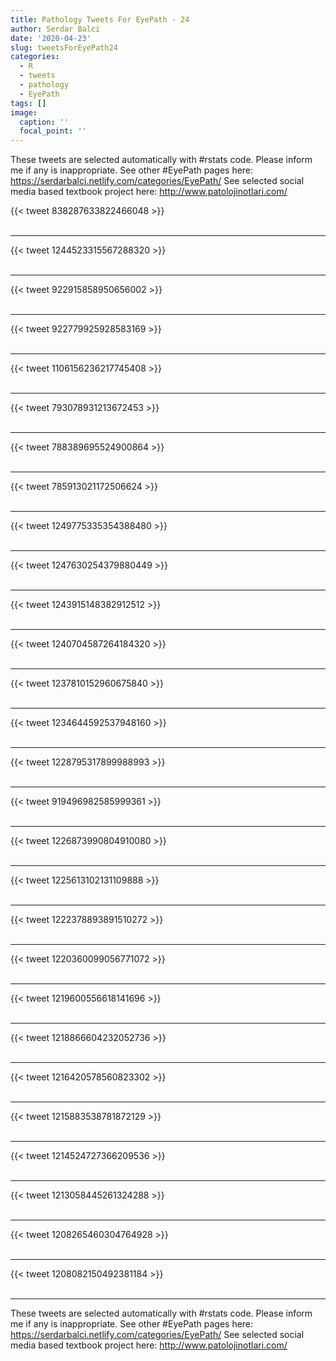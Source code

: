 ```yaml
---
title: Pathology Tweets For EyePath - 24
author: Serdar Balci
date: '2020-04-23'
slug: tweetsForEyePath24
categories:
  - R
  - tweets
  - pathology
  - EyePath
tags: []
image:
  caption: ''
  focal_point: ''
---
```



These tweets are selected automatically with #rstats code. Please inform me if any is inappropriate.
See other #EyePath pages here: https://serdarbalci.netlify.com/categories/EyePath/ 
See selected social media based textbook project here: http://www.patolojinotlari.com/

{{< tweet 838287633822466048 >}}
<br>
<br>
<hr>
{{< tweet 1244523315567288320 >}}
<br>
<br>
<hr>
{{< tweet 922915858950656002 >}}
<br>
<br>
<hr>
{{< tweet 922779925928583169 >}}
<br>
<br>
<hr>
{{< tweet 1106156236217745408 >}}
<br>
<br>
<hr>
{{< tweet 793078931213672453 >}}
<br>
<br>
<hr>
{{< tweet 788389695524900864 >}}
<br>
<br>
<hr>
{{< tweet 785913021172506624 >}}
<br>
<br>
<hr>
{{< tweet 1249775335354388480 >}}
<br>
<br>
<hr>
{{< tweet 1247630254379880449 >}}
<br>
<br>
<hr>
{{< tweet 1243915148382912512 >}}
<br>
<br>
<hr>
{{< tweet 1240704587264184320 >}}
<br>
<br>
<hr>
{{< tweet 1237810152960675840 >}}
<br>
<br>
<hr>
{{< tweet 1234644592537948160 >}}
<br>
<br>
<hr>
{{< tweet 1228795317899988993 >}}
<br>
<br>
<hr>
{{< tweet 919496982585999361 >}}
<br>
<br>
<hr>
{{< tweet 1226873990804910080 >}}
<br>
<br>
<hr>
{{< tweet 1225613102131109888 >}}
<br>
<br>
<hr>
{{< tweet 1222378893891510272 >}}
<br>
<br>
<hr>
{{< tweet 1220360099056771072 >}}
<br>
<br>
<hr>
{{< tweet 1219600556618141696 >}}
<br>
<br>
<hr>
{{< tweet 1218866604232052736 >}}
<br>
<br>
<hr>
{{< tweet 1216420578560823302 >}}
<br>
<br>
<hr>
{{< tweet 1215883538781872129 >}}
<br>
<br>
<hr>
{{< tweet 1214524727366209536 >}}
<br>
<br>
<hr>
{{< tweet 1213058445261324288 >}}
<br>
<br>
<hr>
{{< tweet 1208265460304764928 >}}
<br>
<br>
<hr>
{{< tweet 1208082150492381184 >}}
<br>
<br>
<hr>


These tweets are selected automatically with #rstats code. Please inform me if any is inappropriate.
See other #EyePath pages here: https://serdarbalci.netlify.com/categories/EyePath/ 
See selected social media based textbook project here: http://www.patolojinotlari.com/
